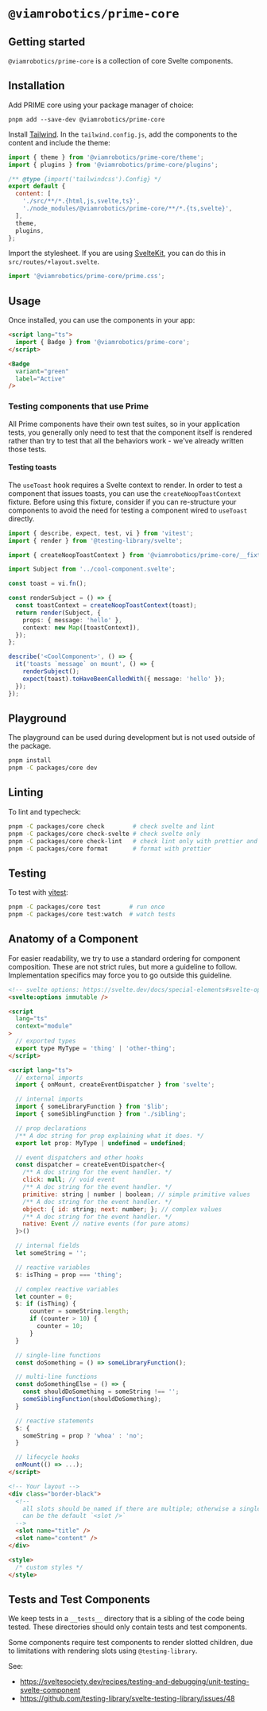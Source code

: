 # `@viamrobotics/prime-core`

## Getting started

`@viamrobotics/prime-core` is a collection of core Svelte components.

## Installation

Add PRIME core using your package manager of choice:

```
pnpm add --save-dev @viamrobotics/prime-core
```

Install [Tailwind][]. In the `tailwind.config.js`, add the components to the content and include the theme:

```js
import { theme } from '@viamrobotics/prime-core/theme';
import { plugins } from '@viamrobotics/prime-core/plugins';

/** @type {import('tailwindcss').Config} */
export default {
  content: [
    './src/**/*.{html,js,svelte,ts}',
    './node_modules/@viamrobotics/prime-core/**/*.{ts,svelte}',
  ],
  theme,
  plugins,
};
```

Import the stylesheet. If you are using [SvelteKit][], you can do this in `src/routes/+layout.svelte`.

```js
import '@viamrobotics/prime-core/prime.css';
```

## Usage

Once installed, you can use the components in your app:

```html
<script lang="ts">
  import { Badge } from '@viamrobotics/prime-core';
</script>

<Badge
  variant="green"
  label="Active"
/>
```

[tailwind]: https://tailwindcss.com/
[sveltekit]: https://kit.svelte.dev/

### Testing components that use Prime

All Prime components have their own test suites, so in your application tests, you generally only need to test that the component itself is rendered rather than try to test that all the behaviors work - we've already written those tests.

#### Testing toasts

The `useToast` hook requires a Svelte context to render. In order to test a component that issues toasts, you can use the `createNoopToastContext` fixture. Before using this fixture, consider if you can re-structure your components to avoid the need for testing a component wired to `useToast` directly.

```ts
import { describe, expect, test, vi } from 'vitest';
import { render } from '@testing-library/svelte';

import { createNoopToastContext } from '@viamrobotics/prime-core/__fixtures__';

import Subject from '../cool-component.svelte';

const toast = vi.fn();

const renderSubject = () => {
  const toastContext = createNoopToastContext(toast);
  return render(Subject, {
    props: { message: 'hello' },
    context: new Map([toastContext]),
  });
};

describe('<CoolComponent>', () => {
  it('toasts `message` on mount', () => {
    renderSubject();
    expect(toast).toHaveBeenCalledWith({ message: 'hello' });
  });
});
```

## Playground

The playground can be used during development but is not used outside of the package.

```bash
pnpm install
pnpm -C packages/core dev
```

## Linting

To lint and typecheck:

```bash
pnpm -C packages/core check        # check svelte and lint
pnpm -C packages/core check-svelte # check svelte only
pnpm -C packages/core check-lint   # check lint only with prettier and eslint
pnpm -C packages/core format       # format with prettier
```

## Testing

To test with [vitest][]:

```bash
pnpm -C packages/core test        # run once
pnpm -C packages/core test:watch  # watch tests
```

[vitest]: https://vitest.dev/

## Anatomy of a Component

For easier readability, we try to use a standard ordering for component composition. These are not strict rules, but more a guideline to follow. Implementation specifics may force you to go outside this guideline.

```html
<!-- svelte options: https://svelte.dev/docs/special-elements#svelte-options -->
<svelte:options immutable />

<script
  lang="ts"
  context="module"
>
  // exported types
  export type MyType = 'thing' | 'other-thing';
</script>

<script lang="ts">
  // external imports
  import { onMount, createEventDispatcher } from 'svelte';

  // internal imports
  import { someLibraryFunction } from '$lib';
  import { someSiblingFunction } from './sibling';

  // prop declarations
  /** A doc string for prop explaining what it does. */
  export let prop: MyType | undefined = undefined;

  // event dispatchers and other hooks
  const dispatcher = createEventDispatcher<{
    /** A doc string for the event handler. */
    click: null; // void event
    /** A doc string for the event handler. */
    primitive: string | number | boolean; // simple primitive values
    /** A doc string for the event handler. */
    object: { id: string; next: number; }; // complex values
    /** A doc string for the event handler. */
    native: Event // native events (for pure atoms)
  }>()

  // internal fields
  let someString = '';

  // reactive variables
  $: isThing = prop === 'thing';

  // complex reactive variables
  let counter = 0;
  $: if (isThing) {
      counter = someString.length;
      if (counter > 10) {
        counter = 10;
      }
  }

  // single-line functions
  const doSomething = () => someLibraryFunction();

  // multi-line functions
  const doSomethingElse = () => {
    const shouldDoSomething = someString !== '';
    someSiblingFunction(shouldDoSomething);
  }

  // reactive statements
  $: {
    someString = prop ? 'whoa' : 'no';
  }

  // lifecycle hooks
  onMount(() => ...);
</script>

<!-- Your layout -->
<div class="border-black">
  <!--
    all slots should be named if there are multiple; otherwise a single slot
    can be the default `<slot />`
  -->
  <slot name="title" />
  <slot name="content" />
</div>

<style>
  /* custom styles */
</style>
```

## Tests and Test Components

We keep tests in a `__tests__` directory that is a sibling of the code being tested. These directories should only contain tests and test components.

Some components require test components to render slotted children, due to limitations with rendering slots using `@testing-library`.

See:

- https://sveltesociety.dev/recipes/testing-and-debugging/unit-testing-svelte-component
- https://github.com/testing-library/svelte-testing-library/issues/48
